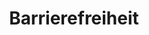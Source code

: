 ---
title: Barrierefreiheit
custom_title:
  html: PAGES.ACCESSIBILITY
  menu: PAGES.ACCESSIBILITY_MENU_TITLE
visible: true
routes:
  default: /barrierefreiheit
content:
  items: '@self.children'
---